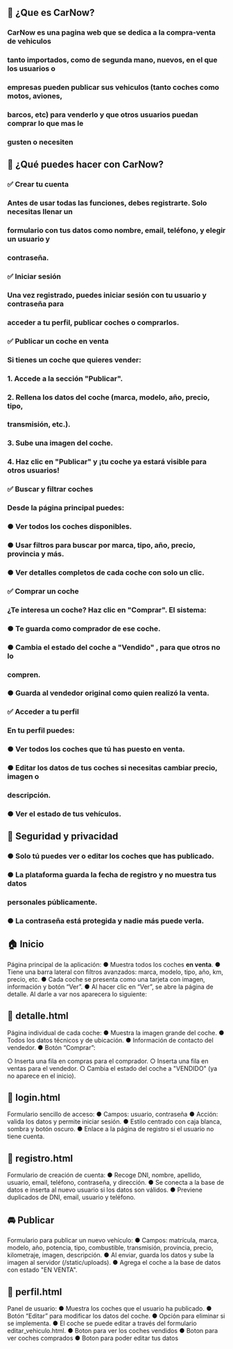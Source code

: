 ## 📖 ¿Que es CarNow?

### CarNow es una pagina web que se dedica a la compra-venta de vehiculos

### tanto importados, como de segunda mano, nuevos, en el que los usuarios o

### empresas pueden publicar sus vehiculos (tanto coches como motos, aviones,

### barcos, etc) para venderlo y que otros usuarios puedan comprar lo que mas le

### gusten o necesiten

## 🚗 ¿Qué puedes hacer con CarNow?

### ✅ Crear tu cuenta

### Antes de usar todas las funciones, debes registrarte. Solo necesitas llenar un

### formulario con tus datos como nombre, email, teléfono, y elegir un usuario y

### contraseña.

### ✅ Iniciar sesión

### Una vez registrado, puedes iniciar sesión con tu usuario y contraseña para

### acceder a tu perfil, publicar coches o comprarlos.

### ✅ Publicar un coche en venta

### Si tienes un coche que quieres vender:

### 1. Accede a la sección "Publicar".

### 2. Rellena los datos del coche (marca, modelo, año, precio, tipo,

### transmisión, etc.).

### 3. Sube una imagen del coche.

### 4. Haz clic en "Publicar" y ¡tu coche ya estará visible para otros usuarios!

### ✅ Buscar y filtrar coches

### Desde la página principal puedes:


### ● Ver todos los coches disponibles.

### ● Usar filtros para buscar por marca, tipo, año, precio, provincia y más.

### ● Ver detalles completos de cada coche con solo un clic.

### ✅ Comprar un coche

### ¿Te interesa un coche? Haz clic en "Comprar". El sistema:

### ● Te guarda como comprador de ese coche.

### ● Cambia el estado del coche a "Vendido" , para que otros no lo

### compren.

### ● Guarda al vendedor original como quien realizó la venta.

### ✅ Acceder a tu perfil

### En tu perfil puedes:

### ● Ver todos los coches que tú has puesto en venta.

### ● Editar los datos de tus coches si necesitas cambiar precio, imagen o

### descripción.

### ● Ver el estado de tus vehículos.

## 🔐 Seguridad y privacidad

### ● Solo tú puedes ver o editar los coches que has publicado.

### ● La plataforma guarda la fecha de registro y no muestra tus datos

### personales públicamente.

### ● La contraseña está protegida y nadie más puede verla.


## 🏠 Inicio

Página principal de la aplicación:
● Muestra todos los coches **en venta**.
● Tiene una barra lateral con filtros avanzados: marca, modelo, tipo, año, km, precio,
etc.
● Cada coche se presenta como una tarjeta con imagen, información y botón “Ver”.
● Al hacer clic en “Ver”, se abre la página de detalle.
Al darle a var nos aparecera lo siguiente:

## 📄 detalle.html

Página individual de cada coche:
● Muestra la imagen grande del coche.
● Todos los datos técnicos y de ubicación.
● Información de contacto del vendedor.
● Botón “Comprar”:


○ Inserta una fila en compras para el comprador.
○ Inserta una fila en ventas para el vendedor.
○ Cambia el estado del coche a "VENDIDO" (ya no aparece en el inicio).


## 🔐 login.html

Formulario sencillo de acceso:
● Campos: usuario, contraseña
● Acción: valida los datos y permite iniciar sesión.
● Estilo centrado con caja blanca, sombra y botón oscuro.
● Enlace a la página de registro si el usuario no tiene cuenta.


## 📝 registro.html

Formulario de creación de cuenta:
● Recoge DNI, nombre, apellido, usuario, email, teléfono, contraseña, y
dirección.
● Se conecta a la base de datos e inserta al nuevo usuario si los datos son válidos.
● Previene duplicados de DNI, email, usuario y teléfono.


## 🚘 Publicar

Formulario para publicar un nuevo vehículo:
● Campos: matrícula, marca, modelo, año, potencia, tipo, combustible,
transmisión, provincia, precio, kilometraje, imagen, descripción.
● Al enviar, guarda los datos y sube la imagen al servidor (/static/uploads).
● Agrega el coche a la base de datos con estado "EN VENTA".


## 👤 perfil.html

Panel de usuario:
● Muestra los coches que el usuario ha publicado.
● Botón “Editar” para modificar los datos del coche.
● Opción para eliminar si se implementa.
● El coche se puede editar a través del formulario editar_vehiculo.html.
● Boton para ver los coches vendidos
● Boton para ver coches comprados
● Boton para poder editar tus datos
